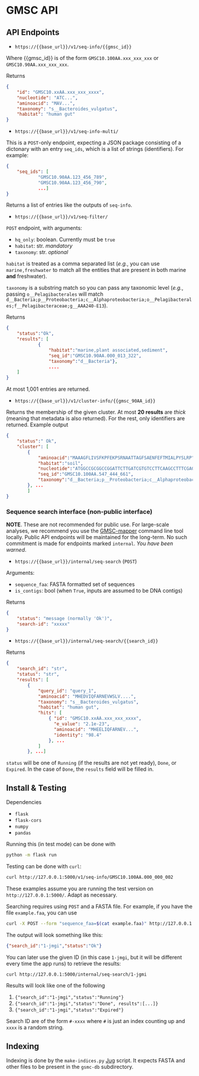 # GMSC API

## API Endpoints

- `https://{{base_url}}/v1/seq-info/{{gmsc_id}}`

Where {{gmsc\_id}} is of the form `GMSC10.100AA.xxx_xxx_xxx` or `GMSC10.90AA.xxx_xxx_xxx`.

Returns

```json
{
    "id": "GMSC10.xxAA.xxx_xxx_xxxx",
    "nucleotide": "ATC...",
    "aminoacid": "MAV...",
    "taxonomy": "s__Bacteroides_vulgatus",
    "habitat": "human gut"
}
```

- `https://{{base_url}}/v1/seq-info-multi/`

This is a `POST`-only endpoint, expecting a JSON package consisting of a
dictonary with an entry `seq_ids`, which is a list of strings (identifiers).
For example:

```json
{
    "seq_ids": [
            "GMSC10.90AA.123_456_789",
            "GMSC10.90AA.123_456_790",
            ...]
}
```

Returns a list of entries like the outputs of `seq-info`.

- `https://{{base_url}}/v1/seq-filter/`

`POST` endpoint, with arguments:

- `hq_only`: boolean. Currently must be `true`
- `habitat`: str. _mandatory_
- `taxonomy`: str. _optional_

`habitat` is treated as a comma separated list (_e.g._, you can use `marine,freshwater` to match all the entities that are present in both marine **and** freshwater).

`taxonomy` is a substring match so you can pass any taxonomic level (_e.g._, passing `o__Pelagibacterales` will match `d__Bacteria;p__Proteobacteria;c__Alphaproteobacteria;o__Pelagibacterales;f__Pelagibacteraceae;g__AAA240-E13`).

Returns

```json
{
    "status":"Ok",
    "results": [
            {
                "habitat":"marine,plant associated,sediment",
                "seq_id":"GMSC10.90AA.000_013_322",
                "taxonomy":"d__Bacteria"},
                ....
    ]
}
```

At most 1,001 entries are returned.

- `https://{{base_url}}/v1/cluster-info/{{gmsc_90AA_id}}`

Returns the membership of the given cluster. At most **20 results** are _thick_ (meaning that metadata is also returned). For the rest, only identifiers are returned. Example output

```json
{
	"status":" Ok",
	"cluster": [
		{
			"aminoacid":"MAAAGFLIVSFKPFEKPSRNAATTAGFSAENFEFTMIALPYSLRP",
			"habitat":"soil",
			"nucleotide":"ATGGCCGCGGCCGGATTCTTGATCGTGTCCTTCAAGCCTTTCGAGAAGCCTTCGAGAAACGCCGCGACGACGGCCGGCTTCTCGGCCGAGAATTTCGAGTTCACGATGATCGCGCTGCCGTACAGCTTGAGACCGTAA",
			"seq_id":"GMSC10.100AA.547_444_661",
			"taxonomy":"d__Bacteria;p__Proteobacteria;c__Alphaproteobacteria;o__Rhizobiales;f__Xanthobacteraceae;g__VAZQ01;s__VAZQ01 sp005883115"
		}, ...
		]
}
```


### Sequence search interface (non-public interface)

**NOTE**. These are not recommended for public use. For large-scale analyses,
we recommend you use the
[GMSC-mapper](https://github.com/BigDataBiology/gmsC-mapper/) command line tool
locally. Public API endpoints will be maintained for the long-term. No such commitment
is made for endpoints marked `internal`. _You have been warned_.

- `https://{{base_url}}/internal/seq-search` (`POST`)

Arguments:

- `sequence_faa`: FASTA formatted set of sequences
- `is_contigs`: bool (when `True`, inputs are assumed to be DNA contigs)

Returns

```json
{
    "status": "message (normally 'Ok')",
    "search-id": "xxxxx"
}
```

- `https://{{base_url}}/internal/seq-search/{{search_id}}`

Returns

```json
{
    "search_id": "str",
    "status": "str",
    "results": [
        {
            "query_id": "query_1",
            "aminoacid": "MHEDVIQFARNEVWSLV....",
            "taxonomy": "s__Bacteroides_vulgatus",
            "habitat": "human gut",
            "hits": [
                { "id": "GMSC10.xxAA.xxx_xxx_xxxx",
                  "e_value": "2.1e-23",
                  "aminoacid": "MHEELIQFARNEV...",
                  "identity": "98.4"
                }, ...
            ]
        }, ...]
```

`status` will be one of `Running` (if the results are not yet ready), `Done`,
or `Expired`. In the case of `Done`, the `results` field will be filled in.

## Install & Testing

Dependencies

- `flask`
- `flask-cors`
- `numpy`
- `pandas`

Running this (in test mode) can be done with

```bash
python -m flask run
```

Testing can be done with `curl`:

```bash
curl http://127.0.0.1:5000/v1/seq-info/GMSC10.100AA.000_000_002
```

These examples assume you are running the test version on
`http://127.0.0.1:5000/`. Adapt as necessary.

Searching requires using `POST` and a FASTA file. For example, if you have the
file `example.faa`, you can use

```bash
curl -X POST --form "sequence_faa=$(cat example.faa)" http://127.0.0.1:5000/internal/seq-search/
```

The output will look something like this:

```json
{"search_id":"1-jmgi","status":"Ok"}
```

You can later use the given ID (in this case `1-jmgi`, but it will be different
every time the app runs) to retrieve the results:

```bash
curl http://127.0.0.1:5000/internal/seq-search/1-jgmi
```

Results will look like one of the following

1. `{"search_id":"1-jmgi","status":"Running"}`
2. `{"search_id":"1-jmgi","status":"Done", results":[...]}`
3. `{"search_id":"1-jmgi","status":"Expired"}`

Search ID are of the form `#-xxxx` where `#` is just an index counting up and
`xxxx` is a random string.


## Indexing

Indexing is done by the `make-indices.py` [Jug](https://jug.readthedocs.io/)
script. It expects FASTA and other files to be present in the `gsmc-db`
subdirectory.

